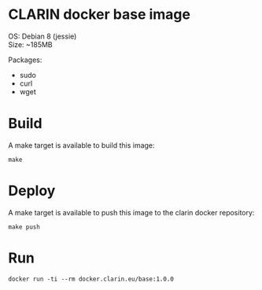 # CLARIN docker base image

OS: Debian 8 (jessie)  
Size: ~185MB

Packages:

* sudo
* curl
* wget

# Build

A make target is available to build this image:

```
make
```

# Deploy

A make target is available to push this image to the clarin docker repository:

```
make push
```

# Run

```
docker run -ti --rm docker.clarin.eu/base:1.0.0
```